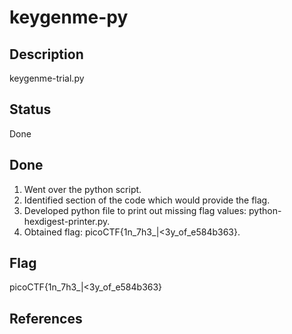 # keygenme-py

## Description

keygenme-trial.py

## Status

Done

## Done

1. Went over the python script.
2. Identified section of the code which would provide the flag.
3. Developed python file to print out missing flag values: python-hexdigest-printer.py.
4. Obtained flag: picoCTF{1n_7h3_|<3y_of_e584b363}.

## Flag

picoCTF{1n_7h3_|<3y_of_e584b363}

## References

